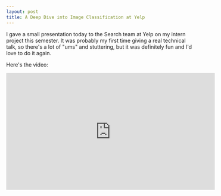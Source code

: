 ```yaml
---
layout: post
title: A Deep Dive into Image Classification at Yelp
---
```


I gave a small presentation today to the Search team at Yelp on my intern project
this semester. It was probably my first time giving a real technical talk, so there's
a lot of "ums" and stuttering, but it was definitely fun and I'd love to do it again.

Here's the video:
<iframe width="560" height="315" src="https://www.youtube.com/embed/kt2UhAVIwmg" frameborder="0" allowfullscreen></iframe>
